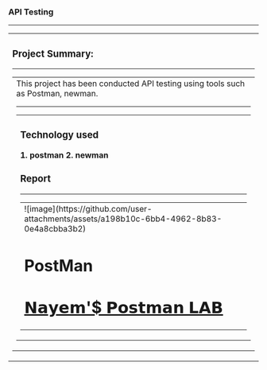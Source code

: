<p align="justify">
  
<h3 align="left"><b> API Testing  </h3><hr> 
<div><p>
  
<table>
<td>
<h3 align="left"><b> Project Summary: </h3><hr> 
<div><p>
  
<table>
<td>
This project has been conducted API testing using tools such as Postman, newman.
<hr> 
<div><p>
  
<table>
<td>
<h3 align="left"><b> Technology used </h3>
  1. postman
  2. newman
<h3 align="left"><b> Report </h3>
<hr> 
<div><p>
  
<table>
<td>
![image](https://github.com/user-attachments/assets/a198b10c-6bb4-4962-8b83-0e4a8cbba3b2)

# PostMan
<a href="https://www.postman.com/nayem94/" target="_blank"> <h1 align="left"> <b> 𝗡𝗮𝘆𝗲𝗺'$ 𝗣𝗼𝘀𝘁𝗺𝗮𝗻 𝗟𝗔𝗕 </h1> </a> 
